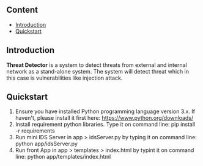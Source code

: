 ## Content

- [Introduction](#Introduction)
- [Quickstart](#Quickstart)

## Introduction 

**Threat Detector** is a system to detect threats from external and internal  network as a stand-alone system. The system will detect threat which in this case is vulnerabilities like injection attack.

## Quickstart

1. Ensure you have installed Python programming language version 3.x. If haven't, please install it first here: https://www.python.org/downloads/
2. Install requirement python libraries. Type it on command line: pip install -r requirements
3. Run mini IDS Server in app > idsServer.py by typing it on command line: python app/idsServer.py
4. Run front App in app > templates > index.html by typint it on command line: python app/templates/index.html